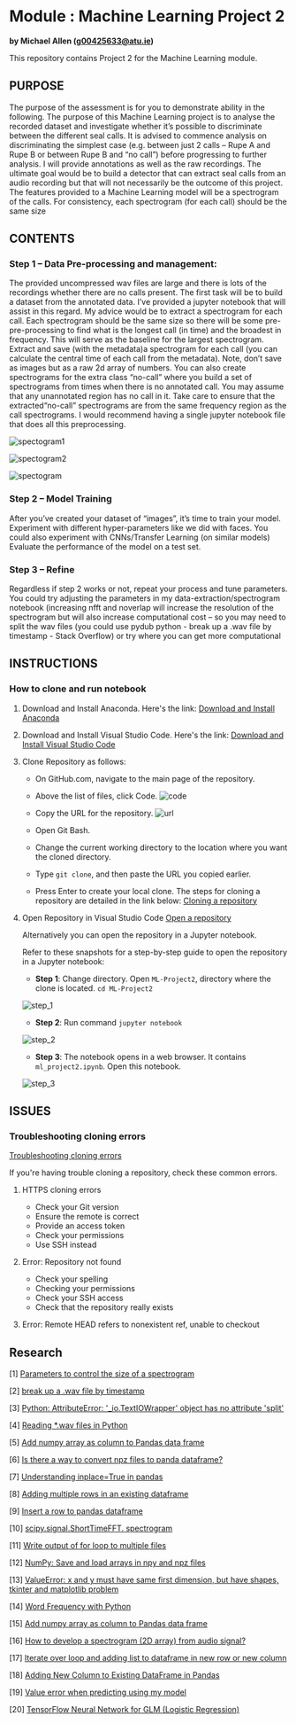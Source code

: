 # Module : Machine Learning Project 2

**by Michael Allen (g00425633@atu.ie)**

This repository contains Project 2 for the Machine Learning module.


## PURPOSE
The purpose of the assessment is for you to demonstrate ability in the following.
The purpose of this Machine Learning project is to analyse the recorded dataset and investigate 
whether it’s possible to discriminate between the different seal calls.
It is advised to commence analysis on discriminating the simplest case (e.g. between just 2 
calls – Rupe A and Rupe B or between Rupe B and “no call”) before progressing to further 
analysis. I will provide annotations as well as the raw recordings.
The ultimate goal would be to build a detector that can extract seal calls from an audio 
recording but that will not necessarily be the outcome of this project.
The features provided to a Machine Learning model will be a spectrogram of the calls. For 
consistency, each spectrogram (for each call) should be the same size

## CONTENTS
### Step 1 – Data Pre-processing and management:
The provided uncompressed wav files are large and there is lots of the recordings whether there 
are no calls present.
The first task will be to build a dataset from the annotated data. I’ve provided a jupyter notebook 
that will assist in this regard. 
My advice would be to extract a spectrogram for each call. Each spectrogram should be the 
same size so there will be some pre-pre-processing to find what is the longest call (in time) and 
the broadest in frequency. This will serve as the baseline for the largest spectrogram. Extract 
and save (with the metadata)a spectrogram for each call (you can calculate the central time of 
each call from the metadata). Note, don’t save as images but as a raw 2d array of numbers.
You can also create spectrograms for the extra class “no-call” where you build a set of 
spectrograms from times when there is no annotated call. You may assume that any 
unannotated region has no call in it. Take care to ensure that the extracted“no-call”
spectrograms are from the same frequency region as the call spectrograms.
I would recommend having a single jupyter notebook file that does all this preprocessing.

![spectogram1](./img/spectrogram1.png)

![spectogram2](./img/spectrogram2.png)

![spectogram](./img/spectrogram3.png)

### Step 2 – Model Training
After you’ve created your dataset of “images”, it’s time to train your model.
Experiment with different hyper-parameters like we did with faces. You could also experiment 
with CNNs/Transfer Learning (on similar models)
Evaluate the performance of the model on a test set.

### Step 3 – Refine
Regardless if step 2 works or not, repeat your process and tune parameters. 
You could try adjusting the parameters in my data-extraction/spectrogram notebook (increasing 
nfft and noverlap will increase the resolution of the spectrogram but will also increase 
computational cost – so you may need to split the wav files (you could use pydub python - break 
up a .wav file by timestamp - Stack Overflow) or try where you can get more computational

## INSTRUCTIONS
### How to clone and run notebook
1. Download and Install Anaconda. Here's the link:
  [Download and Install Anaconda](https://www.anaconda.com/download/)

2. Download and Install Visual Studio Code. Here's the link:
  [Download and Install Visual Studio Code](https://code.visualstudio.com/)

3. Clone Repository as follows:
   -  On GitHub.com, navigate to the main page of the repository.
  
   -  Above the list of files, click Code.
      ![code](https://docs.github.com/assets/cb-14601/mw-1440/images/help/repository/code-button.webp)
  
   -  Copy the URL for the repository.
      ![url](https://docs.github.com/assets/cb-69468/mw-1440/images/help/repository/https-url-clone-cli.webp)
  
   -  Open Git Bash.
  
   -  Change the current working directory to the location where you want the cloned directory.
  
   -  Type `git clone`, and then paste the URL you copied earlier.
  
   -  Press Enter to create your local clone.
      The steps for cloning a repository are detailed in the link below:
      [Cloning a repository](https://docs.github.com/en/repositories/creating-and-managing-repositories/cloning-a-repository)

4. Open Repository in Visual Studio Code
  [Open a repository](https://code.visualstudio.com/docs/sourcecontrol/intro-to-git#_open-a-git-repository)


   Alternatively you can open the repository in a Jupyter notebook.

   Refer to these snapshots for a step-by-step guide to open the repository in a Jupyter notebook:

   - **Step 1**: Change directory. Open `ML-Project2`, directory where the clone is located.
                 `cd ML-Project2`

    ![step_1](./img/step_1.PNG)


   - **Step 2**: Run command `jupyter notebook`

    ![step_2](./img/step_2.PNG)


   - **Step 3**: The notebook opens in a web browser. It contains `ml_project2.ipynb`. Open this notebook.

    ![step_3](./img/step_3.PNG)



## ISSUES
### Troubleshooting cloning errors

[Troubleshooting cloning errors](https://docs.github.com/en/repositories/creating-and-managing-repositories/troubleshooting-cloning-errors)

If you're having trouble cloning a repository, check these common errors.
1. HTTPS cloning errors
   - Check your Git version
   - Ensure the remote is correct
   - Provide an access token
   - Check your permissions
   - Use SSH instead
 
 2. Error: Repository not found
    - Check your spelling
    - Checking your permissions
    - Check your SSH access
    - Check that the repository really exists
  
 3. Error: Remote HEAD refers to nonexistent ref, unable to checkout

## Research

[1] [Parameters to control the size of a spectrogram](https://stackoverflow.com/questions/51241499/parameters-to-control-the-size-of-a-spectrogram)

[2] [break up a .wav file by timestamp](https://stackoverflow.com/questions/51622865/break-up-a-wav-file-by-timestamp)

[3] [Python: AttributeError: '_io.TextIOWrapper' object has no attribute 'split'](https://stackoverflow.com/questions/17569679/python-attributeerror-io-textiowrapper-object-has-no-attribute-split)

[4] [Reading *.wav files in Python](https://stackoverflow.com/questions/2060628/reading-wav-files-in-python)

[5] [Add numpy array as column to Pandas data frame](https://stackoverflow.com/questions/18646076/add-numpy-array-as-column-to-pandas-data-frame)

[6] [Is there a way to convert npz files to panda dataframe?](https://stackoverflow.com/questions/59113331/is-there-a-way-to-convert-npz-files-to-panda-dataframe)

[7] [Understanding inplace=True in pandas](https://stackoverflow.com/questions/43893457/understanding-inplace-true-in-pandas)

[8] [Adding multiple rows in an existing dataframe](https://stackoverflow.com/questions/30081216/adding-multiple-rows-in-an-existing-dataframe)

[9] [Insert a row to pandas dataframe](https://stackoverflow.com/questions/24284342/insert-a-row-to-pandas-dataframe)

[10] [scipy.signal.ShortTimeFFT.
spectrogram](https://docs.scipy.org/doc/scipy/reference/generated/scipy.signal.ShortTimeFFT.spectrogram.html)

[11] [Write output of for loop to multiple files](https://stackoverflow.com/questions/24119905/write-output-of-for-loop-to-multiple-files)

[12] [NumPy: Save and load arrays in npy and npz files](https://note.nkmk.me/en/python-numpy-load-save-savez-npy-npz/)

[13] [ValueError: x and y must have same first dimension, but have shapes, tkinter and matplotlib problem](https://stackoverflow.com/questions/67434780/valueerror-x-and-y-must-have-same-first-dimension-but-have-shapes-tkinter-and)

[14] [Word Frequency with Python
](https://absentdata.com/python-graphs/python-word-frequency/)

[15] [Add numpy array as column to Pandas data frame](https://stackoverflow.com/questions/18646076/add-numpy-array-as-column-to-pandas-data-frame)

[16] [How to develop a spectrogram (2D array) from audio signal?](https://dsp.stackexchange.com/questions/66477/how-to-develop-a-spectrogram-2d-array-from-audio-signal)

[17] [Iterate over loop and adding list to dataframe in new row or new column](https://stackoverflow.com/questions/54194772/iterate-over-loop-and-adding-list-to-dataframe-in-new-row-or-new-column)

[18] [Adding New Column to Existing DataFrame in Pandas](https://www.geeksforgeeks.org/adding-new-column-to-existing-dataframe-in-pandas/)

[19] [Value error when predicting using my model](https://stackoverflow.com/questions/77026495/value-error-when-predicting-using-my-model
)

[20] [TensorFlow Neural Network for GLM (Logistic Regression)](https://medium.com/@thedatabeast/tensorflow-neural-network-for-glm-logistic-regression-47fadba204f4
)
